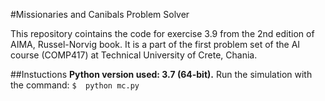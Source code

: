 #Missionaries and Canibals Problem Solver

This repository cointains the code for exercise 3.9 from the 2nd edition of AIMA, Russel-Norvig book.  It is a part of the first problem set of the AI course (COMP417) at Technical University of Crete, Chania. 

##Instuctions
**Python version used: 3.7 (64-bit).**
Run the simulation with the command: `$  python mc.py`
